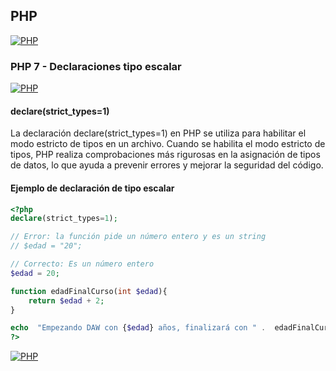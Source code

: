 ## PHP
[![PHP](https://img.shields.io/badge/PHP-787CB5?style=for-the-badge&logo=php&logoColor=white&labelColor=101010)](https://github.com/Alberto-mt/PHP/blob/main/PHP/Apuntes/index.md)

### PHP 7 - Declaraciones tipo escalar
[![PHP](https://img.shields.io/badge/PHP7_Declaraciones_tipo_escalar-c044b8?style=for-the-badge&logo=php&logoColor=white&labelColor=101010)](https://github.com/Alberto-mt/PHP/blob/main/PHP/Apuntes/categories/Declaraciones_tipo_escalar.md)

#### declare(strict_types=1)
La declaración declare(strict_types=1) en PHP se utiliza para habilitar el modo estricto de tipos en un archivo. Cuando se habilita el modo estricto de tipos, PHP realiza comprobaciones más rigurosas en la asignación de tipos de datos, lo que ayuda a prevenir errores y mejorar la seguridad del código.

#### Ejemplo de declaración de tipo escalar
```php
<?php
declare(strict_types=1);

// Error: la función pide un número entero y es un string
// $edad = "20";

// Correcto: Es un número entero
$edad = 20;

function edadFinalCurso(int $edad){
	return $edad + 2;
}

echo  "Empezando DAW con {$edad} años, finalizará con " .  edadFinalCurso($edad) . " años";
?>
```

[![PHP](https://img.shields.io/badge/PHP7_Declaraciones_tipo_escalar-c044b8?style=for-the-badge&label=&#9650;&logoColor=white&labelColor=101010)](https://github.com/Alberto-mt/PHP/blob/main/PHP/Apuntes/categories/Declaraciones_tipo_escalar.md)
